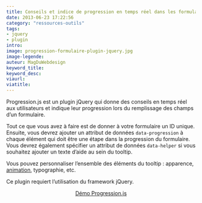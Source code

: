 ```yaml
---
title: Conseils et indice de progression en temps réel dans les formulaires
date: 2013-06-23 17:22:56
category: "ressources-outils"
tags:
- jquery
- plugin
intro:
image: progression-formulaire-plugin-jquery.jpg
image-legende:
auteur: MagDuWebdesign
keyword_title:
keyword_desc:
viaurl:
viatitle:
---
```


<p>Progression.js est un plugin jQuery qui donne des conseils en temps réel aux utilisateurs et indique leur progression lors du remplissage des champs d’un formulaire.</p>
<p>Tout ce que vous avez à faire est de donner à votre formulaire un ID unique. Ensuite, vous devrez ajouter un attribut de données&nbsp;<code>data-progression</code> à chaque élément qui doit être une étape dans la progression du formulaire. Vous devrez également spécifier un attribut de données <code>data-helper</code> si vous souhaitez ajouter un texte d’aide au sein du tooltip.</p>
<p>Vous pouvez personnaliser l’ensemble des éléments du tooltip : apparence, <a title="CSS3 Animation et Transition : 20+ exemples et tutoriels" href="http://magazineduwebdesign.com/css3-animation-transition-exemples-tutoriels">animation</a>, typographie, etc.</p>
<p>Ce plugin requiert l’utilisation du framework jQuery.</p>
<p style="text-align: center;"><a class="button primary radius" href="http://git.aaronlumsden.com/progression/" target="_blank">Démo Progression.js</a></p>
